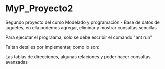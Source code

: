 # MyP_Proyecto2
Segundo proyecto del curso Modelado y programación - Base de datos de juguetes, en ella podemos agregar, eliminar y mostrar consultas sencillas

Para ejecutar el prograama, solo se debe escribir el comando "ant run"

Faltan detalles por implementar, como lo son:

Las tablas de direcciones, algunas relaciones y poder hacer consultas avanzadas
